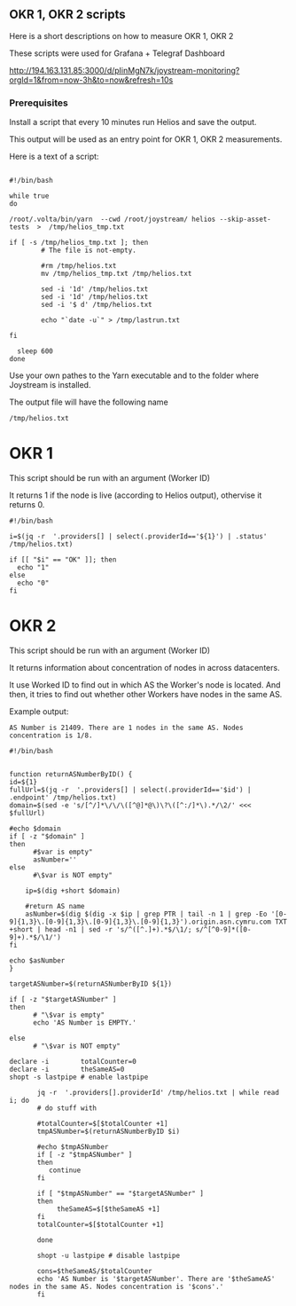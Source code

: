 ## OKR 1, OKR 2 scripts

Here is a short descriptions on how to measure OKR 1, OKR 2

These scripts were used for Grafana + Telegraf Dashboard 

http://194.163.131.85:3000/d/pIinMgN7k/joystream-monitoring?orgId=1&from=now-3h&to=now&refresh=10s 

### Prerequisites 

Install a script that every 10 minutes run Helios and save the output.

This output will be used as an entry point for OKR 1, OKR 2 measurements.

Here is a text of a script:

```

#!/bin/bash

while true
do

/root/.volta/bin/yarn  --cwd /root/joystream/ helios --skip-asset-tests  >  /tmp/helios_tmp.txt

if [ -s /tmp/helios_tmp.txt ]; then
        # The file is not-empty.

        #rm /tmp/helios.txt
        mv /tmp/helios_tmp.txt /tmp/helios.txt

        sed -i '1d' /tmp/helios.txt
        sed -i '1d' /tmp/helios.txt
        sed -i '$ d' /tmp/helios.txt

        echo "`date -u`" > /tmp/lastrun.txt

fi

  sleep 600
done

```

Use your own pathes to the Yarn executable and to the folder where Joystream is installed.

The output file will have the following name 
```
/tmp/helios.txt
```

# OKR 1

This script should be run with an argument (Worker ID)

It returns 1 if the node is live (according to Helios output), othervise it returns 0. 

```
#!/bin/bash

i=$(jq -r  '.providers[] | select(.providerId=='${1}') | .status' /tmp/helios.txt)

if [[ "$i" == "OK" ]]; then
  echo "1"
else
  echo "0"
fi

```

# OKR 2

This script should be run with an argument (Worker ID)

It returns information about concentration of nodes in across datacenters.

It use Worked ID to find out in which AS the Worker's node is located. And then, it tries to find out whether other Workers have nodes in the same AS. 

Example output:
```
AS Number is 21409. There are 1 nodes in the same AS. Nodes concentration is 1/8.

```


```
#!/bin/bash


function returnASNumberByID() {
id=${1}
fullUrl=$(jq -r  '.providers[] | select(.providerId=='$id') | .endpoint' /tmp/helios.txt)
domain=$(sed -e 's/[^/]*\/\/\([^@]*@\)\?\([^:/]*\).*/\2/' <<< $fullUrl)

#echo $domain
if [ -z "$domain" ]
then
      #$var is empty"
      asNumber=''
else
      #\$var is NOT empty"

	ip=$(dig +short $domain)

	#return AS name
	asNumber=$(dig $(dig -x $ip | grep PTR | tail -n 1 | grep -Eo '[0-9]{1,3}\.[0-9]{1,3}\.[0-9]{1,3}\.[0-9]{1,3}').origin.asn.cymru.com TXT +short | head -n1 | sed -r 's/^([^.]+).*$/\1/; s/^[^0-9]*([0-9]+).*$/\1/')
fi

echo $asNumber
}

targetASNumber=$(returnASNumberByID ${1})

if [ -z "$targetASNumber" ]
then
      # "\$var is empty"
      echo 'AS Number is EMPTY.'

else
      # "\$var is NOT empty"

declare -i        totalCounter=0
declare -i        theSameAS=0
shopt -s lastpipe # enable lastpipe

       jq -r  '.providers[].providerId' /tmp/helios.txt | while read i; do
       # do stuff with 

       #totalCounter=$[$totalCounter +1]
       tmpASNumber=$(returnASNumberByID $i) 

       #echo $tmpASNumber
       if [ -z "$tmpASNumber" ] 
       then
          continue
       fi
      
       if [ "$tmpASNumber" == "$targetASNumber" ]
       then
            theSameAS=$[$theSameAS +1]
       fi
       totalCounter=$[$totalCounter +1]

       done

       shopt -u lastpipe # disable lastpipe

       cons=$theSameAS/$totalCounter
       echo 'AS Number is '$targetASNumber'. There are '$theSameAS' nodes in the same AS. Nodes concentration is '$cons'.'
       fi

```
